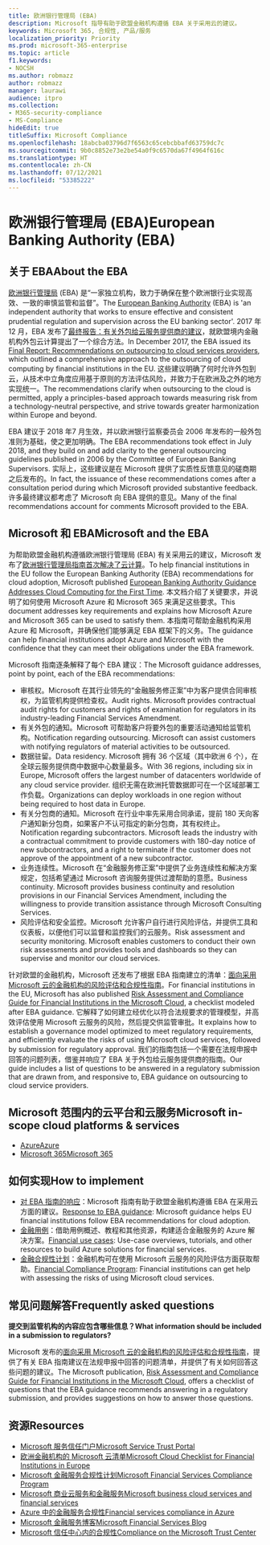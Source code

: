 ```yaml
---
title: 欧洲银行管理局 (EBA)
description: Microsoft 指导有助于欧盟金融机构遵循 EBA 关于采用云的建议。
keywords: Microsoft 365, 合规性, 产品/服务
localization_priority: Priority
ms.prod: microsoft-365-enterprise
ms.topic: article
f1.keywords:
- NOCSH
ms.author: robmazz
author: robmazz
manager: laurawi
audience: itpro
ms.collection:
- M365-security-compliance
- MS-Compliance
hideEdit: true
titleSuffix: Microsoft Compliance
ms.openlocfilehash: 18abcba03796d7f6563c65cebcbbafd63759dc7c
ms.sourcegitcommit: 9b0c8852e73e2be54a0f9c6570da67f4964f616c
ms.translationtype: HT
ms.contentlocale: zh-CN
ms.lasthandoff: 07/12/2021
ms.locfileid: "53385222"
---
```

# <a name="european-banking-authority-eba"></a><span data-ttu-id="7585d-104">欧洲银行管理局 (EBA)</span><span class="sxs-lookup"><span data-stu-id="7585d-104">European Banking Authority (EBA)</span></span>

## <a name="about-the-eba"></a><span data-ttu-id="7585d-105">关于 EBA</span><span class="sxs-lookup"><span data-stu-id="7585d-105">About the EBA</span></span>

<span data-ttu-id="7585d-106">[欧洲银行管理局](https://eba.europa.eu/) (EBA) 是“一家独立机构，致力于确保在整个欧洲银行业实现高效、一致的审慎监管和监督”。</span><span class="sxs-lookup"><span data-stu-id="7585d-106">The [European Banking Authority](https://eba.europa.eu/) (EBA) is 'an independent authority that works to ensure effective and consistent prudential regulation and supervision across the EU banking sector'.</span></span> <span data-ttu-id="7585d-107">2017 年 12 月，EBA 发布了[最终报告：有关外包给云服务提供商的建议](https://eba.europa.eu/documents/10180/2170121/Final+draft+Recommendations+on+Cloud+Outsourcing+%28EBA-Rec-2017-03%29.pdf/5fa5cdde-3219-4e95-946d-0c0d05494362)，就欧盟境内金融机构外包云计算提出了一个综合方法。</span><span class="sxs-lookup"><span data-stu-id="7585d-107">In December 2017, the EBA issued its [Final Report: Recommendations on outsourcing to cloud services providers](https://eba.europa.eu/documents/10180/2170121/Final+draft+Recommendations+on+Cloud+Outsourcing+%28EBA-Rec-2017-03%29.pdf/5fa5cdde-3219-4e95-946d-0c0d05494362), which outlined a comprehensive approach to the outsourcing of cloud computing by financial institutions in the EU.</span></span> <span data-ttu-id="7585d-108">这些建议明确了何时允许外包到云，从技术中立角度应用基于原则的方法评估风险，并致力于在欧洲及之外的地方实现统一。</span><span class="sxs-lookup"><span data-stu-id="7585d-108">The recommendations clarify when outsourcing to the cloud is permitted, apply a principles-based approach towards measuring risk from a technology-neutral perspective, and strive towards greater harmonization within Europe and beyond.</span></span>

<span data-ttu-id="7585d-109">EBA 建议于 2018 年7 月生效，并以欧洲银行监察委员会 2006 年发布的一般外包准则为基础，使之更加明确。</span><span class="sxs-lookup"><span data-stu-id="7585d-109">The EBA recommendations took effect in July 2018, and they build on and add clarity to the general outsourcing guidelines published in 2006 by the Committee of European Banking Supervisors.</span></span> <span data-ttu-id="7585d-110">实际上，这些建议是在 Microsoft 提供了实质性反馈意见的磋商期之后发布的。</span><span class="sxs-lookup"><span data-stu-id="7585d-110">In fact, the issuance of these recommendations comes after a consultation period during which Microsoft provided substantive feedback.</span></span> <span data-ttu-id="7585d-111">许多最终建议都考虑了 Microsoft 向 EBA 提供的意见。</span><span class="sxs-lookup"><span data-stu-id="7585d-111">Many of the final recommendations account for comments Microsoft provided to the EBA.</span></span>

## <a name="microsoft-and-the-eba"></a><span data-ttu-id="7585d-112">Microsoft 和 EBA</span><span class="sxs-lookup"><span data-stu-id="7585d-112">Microsoft and the EBA</span></span>

<span data-ttu-id="7585d-113">为帮助欧盟金融机构遵循欧洲银行管理局 (EBA) 有关采用云的建议，Microsoft 发布了[欧洲银行管理局指南首次解决了云计算](https://aka.ms/FinServ-Guide-EuBankAuth)。</span><span class="sxs-lookup"><span data-stu-id="7585d-113">To help financial institutions in the EU follow the European Banking Authority (EBA) recommendations for cloud adoption, Microsoft published [European Banking Authority Guidance Addresses Cloud Computing for the First Time](https://aka.ms/FinServ-Guide-EuBankAuth).</span></span> <span data-ttu-id="7585d-114">本文档介绍了关键要求，并说明了如何使用 Microsoft Azure 和 Microsoft 365 来满足这些要求。</span><span class="sxs-lookup"><span data-stu-id="7585d-114">This document addresses key requirements and explains how Microsoft Azure and Microsoft 365 can be used to satisfy them.</span></span> <span data-ttu-id="7585d-115">本指南可帮助金融机构采用 Azure 和 Microsoft，并确保他们能够满足 EBA 框架下的义务。</span><span class="sxs-lookup"><span data-stu-id="7585d-115">The guidance can help financial institutions adopt Azure and Microsoft with the confidence that they can meet their obligations under the EBA framework.</span></span>

<span data-ttu-id="7585d-116">Microsoft 指南逐条解释了每个 EBA 建议：</span><span class="sxs-lookup"><span data-stu-id="7585d-116">The Microsoft guidance addresses, point by point, each of the EBA recommendations:</span></span>

- <span data-ttu-id="7585d-p104">审核权。Microsoft 在其行业领先的“金融服务修正案”中为客户提供合同审核权，为监管机构提供检查权。</span><span class="sxs-lookup"><span data-stu-id="7585d-p104">Audit rights. Microsoft provides contractual audit rights for customers and rights of examination for regulators in its industry-leading Financial Services Amendment.</span></span>
- <span data-ttu-id="7585d-p105">有关外包的通知。Microsoft 可帮助客户将要外包的重要活动通知给监管机构。</span><span class="sxs-lookup"><span data-stu-id="7585d-p105">Notification regarding outsourcing. Microsoft can assist customers with notifying regulators of material activities to be outsourced.</span></span>
- <span data-ttu-id="7585d-121">数据驻留。</span><span class="sxs-lookup"><span data-stu-id="7585d-121">Data residency.</span></span> <span data-ttu-id="7585d-122">Microsoft 拥有 36 个区域（其中欧洲 6 个），在全球云服务提供商中数据中心数量最多。</span><span class="sxs-lookup"><span data-stu-id="7585d-122">With 36 regions, including six in Europe, Microsoft offers the largest number of datacenters worldwide of any cloud service provider.</span></span> <span data-ttu-id="7585d-123">组织无需在欧洲托管数据即可在一个区域部署工作负载。</span><span class="sxs-lookup"><span data-stu-id="7585d-123">Organizations can deploy workloads in one region without being required to host data in Europe.</span></span>
- <span data-ttu-id="7585d-p107">有关分包商的通知。Microsoft 在行业中率先采用合同承诺，提前 180 天向客户通知新分包商，如果客户不认可指定的新分包商，其有权终止。</span><span class="sxs-lookup"><span data-stu-id="7585d-p107">Notification regarding subcontractors. Microsoft leads the industry with a contractual commitment to provide customers with 180-day notice of new subcontractors, and a right to terminate if the customer does not approve of the appointment of a new subcontractor.</span></span>
- <span data-ttu-id="7585d-p108">业务连续性。Microsoft 在“金融服务修正案”中提供了业务连续性和解决方案规定，包括希望通过 Microsoft 咨询服务提供过渡帮助的意愿。</span><span class="sxs-lookup"><span data-stu-id="7585d-p108">Business continuity. Microsoft provides business continuity and resolution provisions in our Financial Services Amendment, including the willingness to provide transition assistance through Microsoft Consulting Services.</span></span>
- <span data-ttu-id="7585d-p109">风险评估和安全监控。Microsoft 允许客户自行进行风险评估，并提供工具和仪表板，以便他们可以监督和监控我们的云服务。</span><span class="sxs-lookup"><span data-stu-id="7585d-p109">Risk assessment and security monitoring. Microsoft enables customers to conduct their own risk assessments and provides tools and dashboards so they can supervise and monitor our cloud services.</span></span>

<span data-ttu-id="7585d-130">针对欧盟的金融机构，Microsoft 还发布了根据 EBA 指南建立的清单：[面向采用 Microsoft 云的金融机构的风险评估和合规性指南](https://aka.ms/RiskGovernanceGuide)。</span><span class="sxs-lookup"><span data-stu-id="7585d-130">For financial institutions in the EU, Microsoft has also published [Risk Assessment and Compliance Guide for Financial Institutions in the Microsoft Cloud](https://aka.ms/RiskGovernanceGuide), a checklist modeled after EBA guidance.</span></span> <span data-ttu-id="7585d-131">它解释了如何建立经优化以符合法规要求的管理模型，并高效评估使用 Microsoft 云服务的风险，然后提交供监管审批。</span><span class="sxs-lookup"><span data-stu-id="7585d-131">It explains how to establish a governance model optimized to meet regulatory requirements, and efficiently evaluate the risks of using Microsoft cloud services, followed by submission for regulatory approval.</span></span> <span data-ttu-id="7585d-132">我们的指南包括一个需要在法规申报中回答的问题列表，借鉴并响应了 EBA 关于外包给云服务提供商的指南。</span><span class="sxs-lookup"><span data-stu-id="7585d-132">Our guide includes a list of questions to be answered in a regulatory submission that are drawn from, and responsive to, EBA guidance on outsourcing to cloud service providers.</span></span>

## <a name="microsoft-in-scope-cloud-platforms--services"></a><span data-ttu-id="7585d-133">Microsoft 范围内的云平台和云服务</span><span class="sxs-lookup"><span data-stu-id="7585d-133">Microsoft in-scope cloud platforms & services</span></span>

- [<span data-ttu-id="7585d-134">Azure</span><span class="sxs-lookup"><span data-stu-id="7585d-134">Azure</span></span>](https://aka.ms/AzureCompliance)
- [<span data-ttu-id="7585d-135">Microsoft 365</span><span class="sxs-lookup"><span data-stu-id="7585d-135">Microsoft 365</span></span>](https://aka.ms/o365-compliance-framework)

## <a name="how-to-implement"></a><span data-ttu-id="7585d-136">如何实现</span><span class="sxs-lookup"><span data-stu-id="7585d-136">How to implement</span></span>

- <span data-ttu-id="7585d-137">[对 EBA 指南的响应](https://aka.ms/FinServ-Guide-EuBankAuth)：Microsoft 指南有助于欧盟金融机构遵循 EBA 在采用云方面的建议。</span><span class="sxs-lookup"><span data-stu-id="7585d-137">[Response to EBA guidance](https://aka.ms/FinServ-Guide-EuBankAuth): Microsoft guidance helps EU financial institutions follow EBA recommendations for cloud adoption.</span></span>
- <span data-ttu-id="7585d-138">[金融用例](/azure/industry/financial/)：借助用例概述、教程和其他资源，构建适合金融服务的 Azure 解决方案。</span><span class="sxs-lookup"><span data-stu-id="7585d-138">[Financial use cases](/azure/industry/financial/): Use-case overviews, tutorials, and other resources to build Azure solutions for financial services.</span></span>
- <span data-ttu-id="7585d-139">[金融合规性计划](https://aka.ms/FSCP-Print)：金融机构可在使用 Microsoft 云服务的风险评估方面获取帮助。</span><span class="sxs-lookup"><span data-stu-id="7585d-139">[Financial Compliance Program](https://aka.ms/FSCP-Print): Financial institutions can get help with assessing the risks of using Microsoft cloud services.</span></span>

## <a name="frequently-asked-questions"></a><span data-ttu-id="7585d-140">常见问题解答</span><span class="sxs-lookup"><span data-stu-id="7585d-140">Frequently asked questions</span></span>

<span data-ttu-id="7585d-141">**提交到监管机构的内容应包含哪些信息？**</span><span class="sxs-lookup"><span data-stu-id="7585d-141">**What information should be included in a submission to regulators?**</span></span>

<span data-ttu-id="7585d-142">Microsoft 发布的[面向采用 Microsoft 云的金融机构的风险评估和合规性指南](https://aka.ms/RiskGovernanceGuide)，提供了有关 EBA 指南建议在法规申报中回答的问题清单，并提供了有关如何回答这些问题的建议。</span><span class="sxs-lookup"><span data-stu-id="7585d-142">The Microsoft publication, [Risk Assessment and Compliance Guide for Financial Institutions in the Microsoft Cloud](https://aka.ms/RiskGovernanceGuide), offers a checklist of questions that the EBA guidance recommends answering in a regulatory submission, and provides suggestions on how to answer those questions.</span></span>

## <a name="resources"></a><span data-ttu-id="7585d-143">资源</span><span class="sxs-lookup"><span data-stu-id="7585d-143">Resources</span></span>

- [<span data-ttu-id="7585d-144">Microsoft 服务信任门户</span><span class="sxs-lookup"><span data-stu-id="7585d-144">Microsoft Service Trust Portal</span></span>](https://aka.ms/STP)
- [<span data-ttu-id="7585d-145">欧洲金融机构的 Microsoft 云清单</span><span class="sxs-lookup"><span data-stu-id="7585d-145">Microsoft Cloud Checklist for Financial Institutions in Europe</span></span>](https://query.prod.cms.rt.microsoft.com/cms/api/am/binary/RE4IPF3)
- [<span data-ttu-id="7585d-146">Microsoft 金融服务合规性计划</span><span class="sxs-lookup"><span data-stu-id="7585d-146">Microsoft Financial Services Compliance Program</span></span>](https://aka.ms/FSCP-Print)
- [<span data-ttu-id="7585d-147">Microsoft 商业云服务和金融服务</span><span class="sxs-lookup"><span data-stu-id="7585d-147">Microsoft business cloud services and financial services</span></span>](https://www.microsoft.com/trustcenter/cloudservices/financialservices)
- [<span data-ttu-id="7585d-148">Azure 中的金融服务合规性</span><span class="sxs-lookup"><span data-stu-id="7585d-148">Financial services compliance in Azure</span></span>](https://azure.microsoft.com/resources/videos/azurecon-2015-financial-services-compliance-in-azure/)
- [<span data-ttu-id="7585d-149">Microsoft 金融服务博客</span><span class="sxs-lookup"><span data-stu-id="7585d-149">Microsoft Financial Services Blog</span></span>](https://techcommunity.microsoft.com/t5/Financial-Services-Blog/bg-p/FinancialServicesBlog)
- [<span data-ttu-id="7585d-150">Microsoft 信任中心内的合规性</span><span class="sxs-lookup"><span data-stu-id="7585d-150">Compliance on the Microsoft Trust Center</span></span>](https://www.microsoft.com/trust-center/compliance/compliance-overview)
